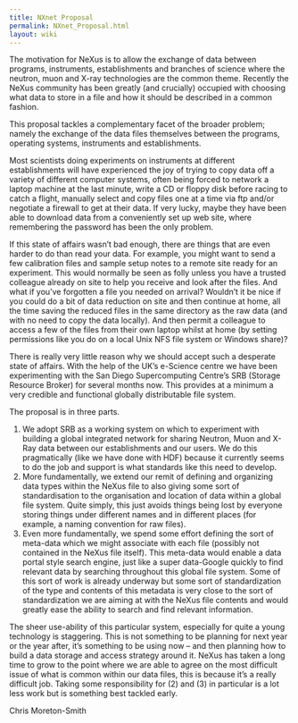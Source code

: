 ```yaml
---
title: NXnet Proposal
permalink: NXnet_Proposal.html
layout: wiki
---
```


The motivation for NeXus is to allow the exchange of data between
programs, instruments, establishments and branches of science where the
neutron, muon and X-ray technologies are the common theme. Recently the
NeXus community has been greatly (and crucially) occupied with choosing
what data to store in a file and how it should be described in a common
fashion.

This proposal tackles a complementary facet of the broader problem;
namely the exchange of the data files themselves between the programs,
operating systems, instruments and establishments.

Most scientists doing experiments on instruments at different
establishments will have experienced the joy of trying to copy data off
a variety of different computer systems, often being forced to network a
laptop machine at the last minute, write a CD or floppy disk before
racing to catch a flight, manually select and copy files one at a time
via ftp and/or negotiate a firewall to get at their data. If very lucky,
maybe they have been able to download data from a conveniently set up
web site, where remembering the password has been the only problem.

If this state of affairs wasn’t bad enough, there are things that are
even harder to do than read your data. For example, you might want to
send a few calibration files and sample setup notes to a remote site
ready for an experiment. This would normally be seen as folly unless you
have a trusted colleague already on site to help you receive and look
after the files. And what if you’ve forgotten a file you needed on
arrival? Wouldn’t it be nice if you could do a bit of data reduction on
site and then continue at home, all the time saving the reduced files in
the same directory as the raw data (and with no need to copy the data
locally). And then permit a colleague to access a few of the files from
their own laptop whilst at home (by setting permissions like you do on a
local Unix NFS file system or Windows share)?

There is really very little reason why we should accept such a desperate
state of affairs. With the help of the UK’s e-Science centre we have
been experimenting with the San Diego Supercomputing Centre’s SRB
(Storage Resource Broker) for several months now. This provides at a
minimum a very credible and functional globally distributable file
system.

The proposal is in three parts.

1.  We adopt SRB as a working system on which to experiment with
    building a global integrated network for sharing Neutron, Muon and
    X-Ray data between our establishments and our users. We do this
    pragmatically (like we have done with HDF) because it currently
    seems to do the job and support is what standards like this need to
    develop.
2.  More fundamentally, we extend our remit of defining and organizing
    data types within the NeXus file to also giving some sort of
    standardisation to the organisation and location of data within a
    global file system. Quite simply, this just avoids things being lost
    by everyone storing things under different names and in different
    places (for example, a naming convention for raw files).
3.  Even more fundamentally, we spend some effort defining the sort of
    meta-data which we might associate with each file (possibly not
    contained in the NeXus file itself). This meta-data would enable a
    data portal style search engine, just like a super data-Google
    quickly to find relevant data by searching throughout this global
    file system. Some of this sort of work is already underway but some
    sort of standardization of the type and contents of this metadata is
    very close to the sort of standardization we are aiming at with the
    NeXus file contents and would greatly ease the ability to search and
    find relevant information.

The sheer use-ability of this particular system, especially for quite a
young technology is staggering. This is not something to be planning for
next year or the year after, it’s something to be using now – and then
planning how to build a data storage and access strategy around it.
NeXus has taken a long time to grow to the point where we are able to
agree on the most difficult issue of what is common within our data
files, this is because it’s a really difficult job. Taking some
responsibility for (2) and (3) in particular is a lot less work but is
something best tackled early.

Chris Moreton-Smith
